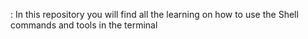 : In this repository you will find all the learning on how to use the Shell commands and tools in the terminal 